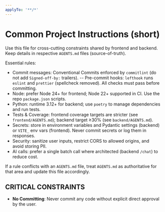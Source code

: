 ```yaml
---
applyTo: '**/*'
---
```


# Common Project Instructions (short)

Use this file for cross-cutting constraints shared by frontend and backend. Keep details in respective `AGENTS.md` files (source-of-truth).

Essential rules:

- Commit messages: Conventional Commits enforced by `commitlint` (do not add `Signed-off-by:` trailers).
-- Pre-commit hooks: `lefthook` runs `eslint` and `prettier` (spellcheck removed). All checks must pass before committing.
- Node: prefer Node 24+ for frontend; Node 22+ supported in CI. Use the repo `package.json` scripts.
- Python: runtime 3.12+ for backend; use `poetry` to manage dependencies and run tests.
- Tests & Coverage: frontend coverage targets are stricter (see `frontend/AGENTS.md`); backend target ≥30% (see `backend/AGENTS.md`).
- Secrets: store in environment variables and Pydantic settings (backend) or `VITE_` env vars (frontend). Never commit secrets or log them in responses.
- Security: sanitize user inputs, restrict CORS to allowed origins, and avoid storing PII.
- AI calls: prefer a single batch call where architected (backend `/chat`) to reduce cost.

If a rule conflicts with an `AGENTS.md` file, treat `AGENTS.md` as authoritative for that area and update this file accordingly.

## CRITICAL CONSTRAINTS

- **No Committing**: Never commit any code without explicit direct approval by the user.
